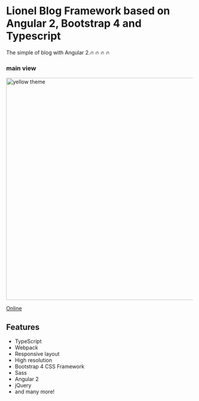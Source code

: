 # Lionel Blog Framework based on Angular 2, Bootstrap 4 and Typescript

The simple of blog with Angular 2.🔥 🔥 🔥 🔥


### main view

<a target="_blank" href="http://"><img src="http://lionelzhang.top/oss/WechatIMG29.jpeg" width="600" alt="yellow theme"/></a>

<a target="_blank" href="http://www.lionelzhang.top">Online</a>

## Features
* TypeScript
* Webpack
* Responsive layout
* High resolution
* Bootstrap 4 CSS Framework
* Sass
* Angular 2
* jQuery
* and many more!
